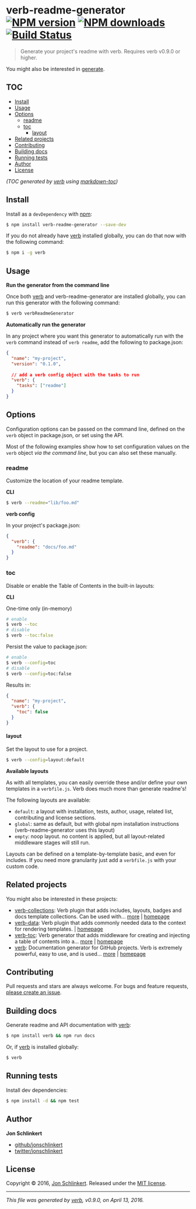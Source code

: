 # verb-readme-generator [![NPM version](https://img.shields.io/npm/v/verb-readme-generator.svg?style=flat)](https://www.npmjs.com/package/verb-readme-generator) [![NPM downloads](https://img.shields.io/npm/dm/verb-readme-generator.svg?style=flat)](https://npmjs.org/package/verb-readme-generator) [![Build Status](https://img.shields.io/travis/verbose/verb-readme-generator.svg?style=flat)](https://travis-ci.org/verbose/verb-readme-generator)

> Generate your project's readme with verb. Requires verb v0.9.0 or higher.

You might also be interested in [generate](https://github.com/generate/generate).

## TOC

- [Install](#install)
- [Usage](#usage)
- [Options](#options)
  * [readme](#readme)
  * [toc](#toc)
    + [layout](#layout)
- [Related projects](#related-projects)
- [Contributing](#contributing)
- [Building docs](#building-docs)
- [Running tests](#running-tests)
- [Author](#author)
- [License](#license)

_(TOC generated by [verb](https://github.com/verbose/verb) using [markdown-toc](https://github.com/jonschlinkert/markdown-toc))_

## Install

Install as a `devDependency` with [npm](https://www.npmjs.com/):

```sh
$ npm install verb-readme-generator --save-dev
```

If you do not already have [verb](https://github.com/verbose/verb) installed globally, you can do that now with the following command:

```sh
$ npm i -g verb
```

## Usage

**Run the generator from the command line**

Once both [verb](https://github.com/verbose/verb) and verb-readme-generator are installed globally, you can run this generator with the following command:

```sh
$ verb verbReadmeGenerator
```

**Automatically run the generator**

In any project where you want this generator to automatically run with the `verb` command instead of `verb readme`, add the following to package.json:

```json
{
  "name": "my-project",
  "version": "0.1.0",
  
  // add a verb config object with the tasks to run
  "verb": {
    "tasks": ["readme"]
  }
}
```

## Options

Configuration options can be passed on the command line, defined on the `verb` object in package.json, or set using the API.

Most of the following examples show how to set configuration values on the `verb` object _via the command line_, but you can also set these manually.

### readme

Customize the location of your readme template.

**CLI**

```sh
$ verb --readme="lib/foo.md"
```

**verb config**

In your project's package.json:

```json
{
  "verb": {
    "readme": "docs/foo.md"
  }
}
```

### toc

Disable or enable the Table of Contents in the built-in layouts:

**CLI**

One-time only (in-memory)

```sh
# enable
$ verb --toc
# disable
$ verb --toc:false
```

Persist the value to package.json:

```sh
# enable
$ verb --config=toc
# disable
$ verb --config=toc:false
```

Results in:

```json
{
  "name": "my-project",
  "verb": {
    "toc": false
  }
}
```

#### layout

Set the layout to use for a project.

```sh
$ verb --config=layout:default
```

**Available layouts**

As with all templates, you can easily override these and/or define your own templates in a `verbfile.js`. Verb does much more than generate readme's!

The following layouts are available:

* `default`: a layout with installation, tests, author, usage, related list, contributing and license sections.
* `global`: same as default, but with global npm installation instructions (verb-readme-generator uses this layout)
* `empty`: noop layout. no content is applied, but all layout-related middleware stages will still run.

Layouts can be defined on a template-by-template basic, and even for includes. If you need more granularity just add a `verbfile.js` with your custom code.

## Related projects

You might also be interested in these projects:

* [verb-collections](https://www.npmjs.com/package/verb-collections): Verb plugin that adds includes, layouts, badges and docs template collections. Can be used with… [more](https://www.npmjs.com/package/verb-collections) | [homepage](https://github.com/verbose/verb-collections)
* [verb-data](https://www.npmjs.com/package/verb-data): Verb plugin that adds commonly needed data to the context for rendering templates. | [homepage](https://github.com/jonschlinkert/verb-data)
* [verb-toc](https://www.npmjs.com/package/verb-toc): Verb generator that adds middleware for creating and injecting a table of contents into a… [more](https://www.npmjs.com/package/verb-toc) | [homepage](https://github.com/verbose/verb-toc)
* [verb](https://www.npmjs.com/package/verb): Documentation generator for GitHub projects. Verb is extremely powerful, easy to use, and is used… [more](https://www.npmjs.com/package/verb) | [homepage](https://github.com/verbose/verb)

## Contributing

Pull requests and stars are always welcome. For bugs and feature requests, [please create an issue](https://github.com/jonschlinkert/verb-readme-generator/issues/new).

## Building docs

Generate readme and API documentation with [verb](https://github.com/verbose/verb):

```sh
$ npm install verb && npm run docs
```

Or, if [verb](https://github.com/verbose/verb) is installed globally:

```sh
$ verb
```

## Running tests

Install dev dependencies:

```sh
$ npm install -d && npm test
```

## Author

**Jon Schlinkert**

* [github/jonschlinkert](https://github.com/jonschlinkert)
* [twitter/jonschlinkert](http://twitter.com/jonschlinkert)

## License

Copyright © 2016, [Jon Schlinkert](https://github.com/jonschlinkert).
Released under the [MIT license](https://github.com/verbose/verb-readme-generator/blob/master/LICENSE).

***

_This file was generated by [verb](https://github.com/verbose/verb), v0.9.0, on April 13, 2016._